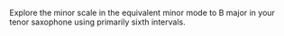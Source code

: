Explore the minor scale in the equivalent minor mode to B major in your tenor saxophone using primarily sixth intervals.
